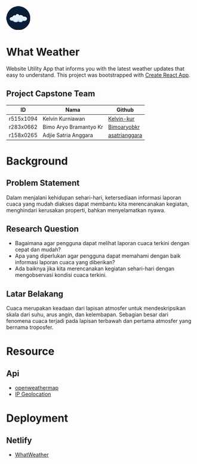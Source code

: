 ![](https://github.com/Bimoaryobkr/DicodingCapstone-WhatWeather/blob/main/public/logo64.png)

# What Weather

Website Utility App that informs you with the latest weather updates that easy to understand. This project was bootstrapped with [Create React App](https://github.com/facebook/create-react-app).


## Project Capstone Team

ID  | Nama | Github
------------- | ------------- | -------------
r515x1094  | Kelvin Kurniawan | [Kelvin-kur](https://github.com/kelvin-kur)
r283x0662  | Bimo Aryo Bramantyo Kr |[Bimoaryobkr](https://github.com/Bimoaryobkr)
r158x0265 | Adjie Satria Anggara |[asatrianggara](https://github.com/asatrianggara)

# Background

## Problem Statement
Dalam menjalani kehidupan sehari-hari, ketersediaan informasi laporan cuaca yang mudah diakses dapat membantu kita merencanakan kegiatan, menghindari kerusakan properti, bahkan menyelamatkan nyawa.

## Research Question 
 * Bagaimana agar pengguna dapat melihat laporan cuaca terkini dengan cepat dan mudah?
 * Apa yang diperlukan agar pengguna dapat memahami dengan baik informasi laporan cuaca yang diberikan?
 * Ada baiknya jika kita merencanakan kegiatan sehari-hari dengan mengobservasi kondisi cuaca terkini.

## Latar Belakang
Cuaca merupakan keadaan dari lapisan atmosfer untuk mendeskripsikan skala dari suhu, arus angin, dan kelembapan. Sebagian besar dari fenomena cuaca terjadi pada lapisan terbawah dan pertama atmosfer yang bernama troposfer.

# Resource

## Api
* [openweathermap](https://openweathermap.org/)
* [IP Geolocation](https://ipapi.co/api/)

# Deployment

## Netlify
* [WhatWeather](https://deploy-preview-31--whatweathers.netlify.app/)
